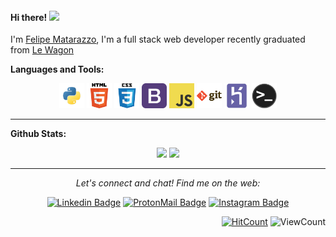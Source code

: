 <h4> Hi there! <img src="https://raw.githubusercontent.com/verma-anushka/verma-anushka/master/gifs/wave.gif" width="30px"></h4>

I'm [Felipe Matarazzo](https://github.com/fematarazzo), I'm a full stack web developer recently graduated from [Le Wagon](https://www.lewagon.com/)

**Languages and Tools:**

<p align="center">

  <div align="center">
  
<code><img height="40" src="https://raw.githubusercontent.com/github/explore/80688e429a7d4ef2fca1e82350fe8e3517d3494d/topics/python/python.png"></code> <code><img height="40" src="https://raw.githubusercontent.com/github/explore/80688e429a7d4ef2fca1e82350fe8e3517d3494d/topics/html/html.png"></code> <code><img height="40" src="https://raw.githubusercontent.com/github/explore/80688e429a7d4ef2fca1e82350fe8e3517d3494d/topics/css/css.png"></code> <code><img height="40" src="https://raw.githubusercontent.com/github/explore/80688e429a7d4ef2fca1e82350fe8e3517d3494d/topics/bootstrap/bootstrap.png"></code> <code><img height="40" src="https://raw.githubusercontent.com/github/explore/80688e429a7d4ef2fca1e82350fe8e3517d3494d/topics/javascript/javascript.png"></code> <code><img height="40" src="https://raw.githubusercontent.com/github/explore/80688e429a7d4ef2fca1e82350fe8e3517d3494d/topics/git/git.png"></code> <code><img height="40" src="https://raw.githubusercontent.com/devicons/devicon/master/icons/heroku/heroku-plain.svg"></code> <code><img height="40" src="https://raw.githubusercontent.com/github/explore/80688e429a7d4ef2fca1e82350fe8e3517d3494d/topics/terminal/terminal.png"></code>

  </div>
  </p>

---

**Github Stats:**

<p align="center">
  
  <img src="https://github-readme-stats.vercel.app/api?username=fematarazzo&hide=stars&show_icons=true&theme=vision-friendly-dark&line_height=32">
  <img src="https://github-readme-stats.vercel.app/api/top-langs/?username=fematarazzo&count_private=true&theme=vision-friendly-dark&langs_count=3">

</p>

---
<div align="center">

  <i>Let's connect and chat! Find me on the web: </i>
  
   [![Linkedin Badge](https://img.shields.io/badge/-felipemps-blue?style=flat-square&logo=Linkedin&logoColor=white&link=https://www.linkedin.com/in/felipemps/)](https://www.linkedin.com/in/felipemps/) 
   [![ProtonMail Badge](https://img.shields.io/badge/-felipemps-gray?style=flat-square&logo=ProtonMail&logoColor=white&link=mailto:felipemps@protonmail.com)](mailto:felipemps@protonmail.com)
   [![Instagram Badge](https://img.shields.io/badge/-@felipe_matarazzo-red?style=flat&logo=instagram&logoColor=white&link=https://instagram.com/felipe_matarazzo/)](https://instagram.com/felipe_matarazzo) 

</div>

<div align="right">
  
[![HitCount](http://hits.dwyl.com/fematarazzo/fematarazzo.svg)](http://hits.dwyl.com/fematarazzo/fematarazzo) ![ViewCount](https://views.whatilearened.today/views/github/fematarazzo/fematarazzo.svg)
</div>
